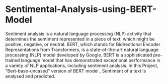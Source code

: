 # Sentimental-Analysis-using-BERT-Model
Sentiment analysis is a natural language processing (NLP) activity that determines the sentiment represented in a piece of text, which might be positive, negative, or neutral.
BERT, which stands for Bidirectional Encoder Representations from Transformers, is a state-of-the-art natural language processing (NLP) model developed by Google. 
BERT  is a sophisticated pre-trained language model that has demonstrated exceptional performance in a variety of NLP applications, including sentiment analysis.
In this Project, "Bert-base-uncased" version of BERT model , Sentiment of a text is analysed and  predicted.
